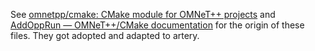 See [omnetpp/cmake: CMake module for OMNeT++ projects](https://github.com/omnetpp/cmake) and
[AddOppRun — OMNeT++/CMake documentation](https://omnetpp.github.io/cmake/add-opp-run.html) for the origin of these files.
They got adopted and adapted to artery.